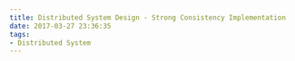 ```yaml
---
title: Distributed System Design - Strong Consistency Implementation
date: 2017-03-27 23:36:35
tags:
- Distributed System
---
```

